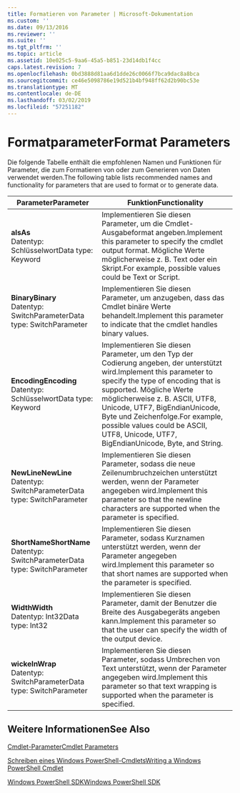 ```yaml
---
title: Formatieren von Parameter | Microsoft-Dokumentation
ms.custom: ''
ms.date: 09/13/2016
ms.reviewer: ''
ms.suite: ''
ms.tgt_pltfrm: ''
ms.topic: article
ms.assetid: 10e025c5-9aa6-45a5-b851-23d14db1f4cc
caps.latest.revision: 7
ms.openlocfilehash: 0bd3888d81aa6d1dde26c0066f7bca9dac8a8bca
ms.sourcegitcommit: ce46e5098786e19d521b4bf948ff62d2b90bc53e
ms.translationtype: MT
ms.contentlocale: de-DE
ms.lasthandoff: 03/02/2019
ms.locfileid: "57251182"
---
```

# <a name="format-parameters"></a><span data-ttu-id="3aac4-102">Formatparameter</span><span class="sxs-lookup"><span data-stu-id="3aac4-102">Format Parameters</span></span>

<span data-ttu-id="3aac4-103">Die folgende Tabelle enthält die empfohlenen Namen und Funktionen für Parameter, die zum Formatieren von oder zum Generieren von Daten verwendet werden.</span><span class="sxs-lookup"><span data-stu-id="3aac4-103">The following table lists recommended names and functionality for parameters that are used to format or to generate data.</span></span>

|<span data-ttu-id="3aac4-104">Parameter</span><span class="sxs-lookup"><span data-stu-id="3aac4-104">Parameter</span></span>|<span data-ttu-id="3aac4-105">Funktion</span><span class="sxs-lookup"><span data-stu-id="3aac4-105">Functionality</span></span>|
|---|---|
|<span data-ttu-id="3aac4-106">**als**</span><span class="sxs-lookup"><span data-stu-id="3aac4-106">**As**</span></span><br><span data-ttu-id="3aac4-107">Datentyp: Schlüsselwort</span><span class="sxs-lookup"><span data-stu-id="3aac4-107">Data type: Keyword</span></span>|<span data-ttu-id="3aac4-108">Implementieren Sie diesen Parameter, um die Cmdlet-Ausgabeformat angeben.</span><span class="sxs-lookup"><span data-stu-id="3aac4-108">Implement this parameter to specify the cmdlet output format.</span></span> <span data-ttu-id="3aac4-109">Mögliche Werte möglicherweise z. B. Text oder ein Skript.</span><span class="sxs-lookup"><span data-stu-id="3aac4-109">For example, possible values could be Text or Script.</span></span>|
|<span data-ttu-id="3aac4-110">**Binary**</span><span class="sxs-lookup"><span data-stu-id="3aac4-110">**Binary**</span></span><br><span data-ttu-id="3aac4-111">Datentyp: SwitchParameter</span><span class="sxs-lookup"><span data-stu-id="3aac4-111">Data type: SwitchParameter</span></span>|<span data-ttu-id="3aac4-112">Implementieren Sie diesen Parameter, um anzugeben, dass das Cmdlet binäre Werte behandelt.</span><span class="sxs-lookup"><span data-stu-id="3aac4-112">Implement this parameter to indicate that the cmdlet handles binary values.</span></span>|
|<span data-ttu-id="3aac4-113">**Encoding**</span><span class="sxs-lookup"><span data-stu-id="3aac4-113">**Encoding**</span></span><br><span data-ttu-id="3aac4-114">Datentyp: Schlüsselwort</span><span class="sxs-lookup"><span data-stu-id="3aac4-114">Data type: Keyword</span></span>|<span data-ttu-id="3aac4-115">Implementieren Sie diesen Parameter, um den Typ der Codierung angeben, der unterstützt wird.</span><span class="sxs-lookup"><span data-stu-id="3aac4-115">Implement this parameter to specify the type of encoding that is supported.</span></span> <span data-ttu-id="3aac4-116">Mögliche Werte möglicherweise z. B. ASCII, UTF8, Unicode, UTF7, BigEndianUnicode, Byte und Zeichenfolge.</span><span class="sxs-lookup"><span data-stu-id="3aac4-116">For example, possible values could be ASCII, UTF8, Unicode, UTF7, BigEndianUnicode, Byte, and String.</span></span>|
|<span data-ttu-id="3aac4-117">**NewLine**</span><span class="sxs-lookup"><span data-stu-id="3aac4-117">**NewLine**</span></span><br><span data-ttu-id="3aac4-118">Datentyp: SwitchParameter</span><span class="sxs-lookup"><span data-stu-id="3aac4-118">Data type: SwitchParameter</span></span>|<span data-ttu-id="3aac4-119">Implementieren Sie diesen Parameter, sodass die neue Zeilenumbruchzeichen unterstützt werden, wenn der Parameter angegeben wird.</span><span class="sxs-lookup"><span data-stu-id="3aac4-119">Implement this parameter so that the newline characters are supported when the parameter is specified.</span></span>|
|<span data-ttu-id="3aac4-120">**ShortName**</span><span class="sxs-lookup"><span data-stu-id="3aac4-120">**ShortName**</span></span><br><span data-ttu-id="3aac4-121">Datentyp: SwitchParameter</span><span class="sxs-lookup"><span data-stu-id="3aac4-121">Data type: SwitchParameter</span></span>|<span data-ttu-id="3aac4-122">Implementieren Sie diesen Parameter, sodass Kurznamen unterstützt werden, wenn der Parameter angegeben wird.</span><span class="sxs-lookup"><span data-stu-id="3aac4-122">Implement this parameter so that short names are supported when the parameter is specified.</span></span>|
|<span data-ttu-id="3aac4-123">**Width**</span><span class="sxs-lookup"><span data-stu-id="3aac4-123">**Width**</span></span><br><span data-ttu-id="3aac4-124">Datentyp: Int32</span><span class="sxs-lookup"><span data-stu-id="3aac4-124">Data type: Int32</span></span>|<span data-ttu-id="3aac4-125">Implementieren Sie diesen Parameter, damit der Benutzer die Breite des Ausgabegeräts angeben kann.</span><span class="sxs-lookup"><span data-stu-id="3aac4-125">Implement this parameter so that the user can specify the width of the output device.</span></span>|
|<span data-ttu-id="3aac4-126">**wickeln**</span><span class="sxs-lookup"><span data-stu-id="3aac4-126">**Wrap**</span></span><br><span data-ttu-id="3aac4-127">Datentyp: SwitchParameter</span><span class="sxs-lookup"><span data-stu-id="3aac4-127">Data type: SwitchParameter</span></span>|<span data-ttu-id="3aac4-128">Implementieren Sie diesen Parameter, sodass Umbrechen von Text unterstützt, wenn der Parameter angegeben wird.</span><span class="sxs-lookup"><span data-stu-id="3aac4-128">Implement this parameter so that text wrapping is supported when the parameter is specified.</span></span>|
## <a name="see-also"></a><span data-ttu-id="3aac4-129">Weitere Informationen</span><span class="sxs-lookup"><span data-stu-id="3aac4-129">See Also</span></span>

[<span data-ttu-id="3aac4-130">Cmdlet-Parameter</span><span class="sxs-lookup"><span data-stu-id="3aac4-130">Cmdlet Parameters</span></span>](./cmdlet-parameters.md)

[<span data-ttu-id="3aac4-131">Schreiben eines Windows PowerShell-Cmdlets</span><span class="sxs-lookup"><span data-stu-id="3aac4-131">Writing a Windows PowerShell Cmdlet</span></span>](./writing-a-windows-powershell-cmdlet.md)

[<span data-ttu-id="3aac4-132">Windows PowerShell SDK</span><span class="sxs-lookup"><span data-stu-id="3aac4-132">Windows PowerShell SDK</span></span>](../windows-powershell-reference.md)
